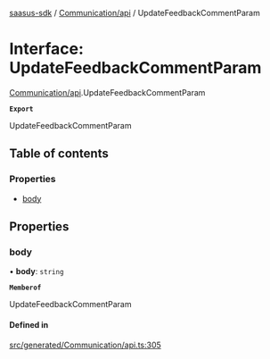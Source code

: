[saasus-sdk](../README.md) / [Communication/api](../modules/Communication_api.md) / UpdateFeedbackCommentParam

# Interface: UpdateFeedbackCommentParam

[Communication/api](../modules/Communication_api.md).UpdateFeedbackCommentParam

**`Export`**

UpdateFeedbackCommentParam

## Table of contents

### Properties

- [body](Communication_api.UpdateFeedbackCommentParam.md#body)

## Properties

### body

• **body**: `string`

**`Memberof`**

UpdateFeedbackCommentParam

#### Defined in

[src/generated/Communication/api.ts:305](https://github.com/saasus-platform/saasus-sdk-javascript/blob/09ef427/src/generated/Communication/api.ts#L305)
